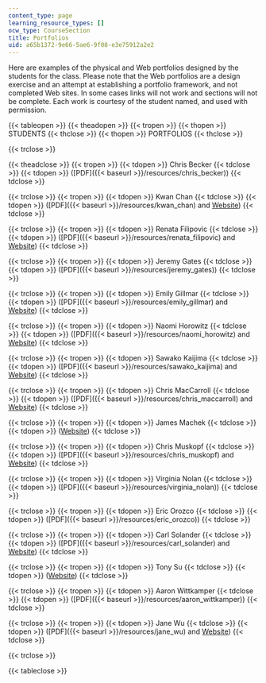 ```yaml
---
content_type: page
learning_resource_types: []
ocw_type: CourseSection
title: Portfolios
uid: a65b1372-9e66-5ae6-9f08-e3e75912a2e2
---
```


Here are examples of the physical and Web portfolios designed by the students for the class. Please note that the Web portfolios are a design exercise and an attempt at establishing a portfolio framework, and not completed Web sites. In some cases links will not work and sections will not be complete. Each work is courtesy of the student named, and used with permission.

{{< tableopen >}}
{{< theadopen >}}
{{< tropen >}}
{{< thopen >}}
STUDENTS
{{< thclose >}}
{{< thopen >}}
PORTFOLIOS
{{< thclose >}}

{{< trclose >}}

{{< theadclose >}}
{{< tropen >}}
{{< tdopen >}}
Chris Becker
{{< tdclose >}}
{{< tdopen >}}
([PDF]({{< baseurl >}}/resources/chris_becker))
{{< tdclose >}}

{{< trclose >}}
{{< tropen >}}
{{< tdopen >}}
Kwan Chan
{{< tdclose >}}
{{< tdopen >}}
([PDF]({{< baseurl >}}/resources/kwan_chan) and [Website](/ans7870/4/4.107/s03/studentweb/Kwan/Index.htm))
{{< tdclose >}}

{{< trclose >}}
{{< tropen >}}
{{< tdopen >}}
Renata Filipovic
{{< tdclose >}}
{{< tdopen >}}
([PDF]({{< baseurl >}}/resources/renata_filipovic) and [Website](/ans7870/4/4.107/s03/studentweb/RENATa/portfolioSeminar/index.html))
{{< tdclose >}}

{{< trclose >}}
{{< tropen >}}
{{< tdopen >}}
Jeremy Gates
{{< tdclose >}}
{{< tdopen >}}
([PDF]({{< baseurl >}}/resources/jeremy_gates))
{{< tdclose >}}

{{< trclose >}}
{{< tropen >}}
{{< tdopen >}}
Emily Gillmar
{{< tdclose >}}
{{< tdopen >}}
([PDF]({{< baseurl >}}/resources/emily_gillmar) and [Website](/ans7870/4/4.107/s03/studentweb/egillmar/Emily%20website%202.html))
{{< tdclose >}}

{{< trclose >}}
{{< tropen >}}
{{< tdopen >}}
Naomi Horowitz
{{< tdclose >}}
{{< tdopen >}}
([PDF]({{< baseurl >}}/resources/naomi_horowitz) and [Website](/ans7870/4/4.107/s03/studentweb/naomi-web/index.htm))
{{< tdclose >}}

{{< trclose >}}
{{< tropen >}}
{{< tdopen >}}
Sawako Kaijima
{{< tdclose >}}
{{< tdopen >}}
([PDF]({{< baseurl >}}/resources/sawako_kaijima) and [Website](/ans7870/4/4.107/s03/studentweb/sawako/1.htm))
{{< tdclose >}}

{{< trclose >}}
{{< tropen >}}
{{< tdopen >}}
Chris MacCarroll
{{< tdclose >}}
{{< tdopen >}}
([PDF]({{< baseurl >}}/resources/chris_maccarroll) and [Website](/ans7870/4/4.107/s03/studentweb/chrism/Bluefin_Assets/index.htm))
{{< tdclose >}}

{{< trclose >}}
{{< tropen >}}
{{< tdopen >}}
James Machek
{{< tdclose >}}
{{< tdopen >}}
([Website](/ans7870/4/4.107/s03/studentweb/jmachek/Index1.htm))
{{< tdclose >}}

{{< trclose >}}
{{< tropen >}}
{{< tdopen >}}
Chris Muskopf
{{< tdclose >}}
{{< tdopen >}}
([PDF]({{< baseurl >}}/resources/chris_muskopf) and [Website](/ans7870/4/4.107/s03/studentweb/cMuskopf/index.html))
{{< tdclose >}}

{{< trclose >}}
{{< tropen >}}
{{< tdopen >}}
Virginia Nolan
{{< tdclose >}}
{{< tdopen >}}
([PDF]({{< baseurl >}}/resources/virginia_nolan))
{{< tdclose >}}

{{< trclose >}}
{{< tropen >}}
{{< tdopen >}}
Eric Orozco
{{< tdclose >}}
{{< tdopen >}}
([PDF]({{< baseurl >}}/resources/eric_orozco))
{{< tdclose >}}

{{< trclose >}}
{{< tropen >}}
{{< tdopen >}}
Carl Solander
{{< tdclose >}}
{{< tdopen >}}
([PDF]({{< baseurl >}}/resources/carl_solander) and [Website](/ans7870/4/4.107/s03/studentweb/solander/index.htm))
{{< tdclose >}}

{{< trclose >}}
{{< tropen >}}
{{< tdopen >}}
Tony Su
{{< tdclose >}}
{{< tdopen >}}
([Website](/ans7870/4/4.107/s03/studentweb/tony_su/index.html))
{{< tdclose >}}

{{< trclose >}}
{{< tropen >}}
{{< tdopen >}}
Aaron Wittkamper
{{< tdclose >}}
{{< tdopen >}}
([PDF]({{< baseurl >}}/resources/aaron_wittkamper))
{{< tdclose >}}

{{< trclose >}}
{{< tropen >}}
{{< tdopen >}}
Jane Wu
{{< tdclose >}}
{{< tdopen >}}
([PDF]({{< baseurl >}}/resources/jane_wu) and [Website](/ans7870/4/4.107/s03/studentweb/jcwu_site/home.htm))
{{< tdclose >}}

{{< trclose >}}

{{< tableclose >}}